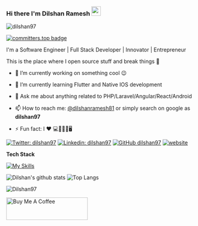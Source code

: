 ### Hi there I'm Dilshan Ramesh <img src="https://cdn.dribbble.com/users/1187278/screenshots/16762086/media/10ba6161c70f3edd67f34e229b62b852.gif" width="25px">

<p align="left"> 
<img src="https://komarev.com/ghpvc/?username=Dilshan97&label=Profile%20views&color=0e75b6&style=flat" alt="dilshan97" /> 
</p>

[![committers.top badge](https://user-badge.committers.top/sri_lanka_private/Dilshan97.svg)](https://user-badge.committers.top/sri_lanka_private/Dilshan97)


I'm a Software Engineer | Full Stack Developer | Innovator | Entrepreneur

This is the place where I open source stuff and break things :rofl:

<!--  ![enter image description here](https://github.com/Dilshan97/Dilshan97/blob/master/img/coder1.gif) -->
<!--  <img src="https://cdn.dribbble.com/users/1187278/screenshots/16762086/media/10ba6161c70f3edd67f34e229b62b852.gif" style="width: 70%;" /> -->

<!-- <img src="https://cdn.dribbble.com/users/1187278/screenshots/16762086/media/10ba6161c70f3edd67f34e229b62b852.gif" style="width: 70%;" >  -->

- 🔭 I’m currently working on something cool :wink:

- 🌱 I’m currently learning Flutter and Native IOS development

- 💬 Ask me about anything related to PHP/Laravel/Angular/React/Android

- 📫 How to reach me: [@dilshanramesh81](https://twitter.com/dilshanramesh81) or simply search on google as **dilshan97**

- ⚡ Fun fact: I ❤️ 💻👨‍🎓👫🖥️

[![Twitter: dilshan97](https://img.shields.io/twitter/follow/dilshan?style=social)](https://twitter.com/dilshanramesh81)
[![Linkedin: dilshan97](https://img.shields.io/badge/-dilshan97-blue?style=flat-square&logo=Linkedin&logoColor=white&link=https://www.linkedin.com/in/dilshan/)](https://www.linkedin.com/in/dilshan-ramesh/)
[![GitHub dilshan97](https://img.shields.io/github/followers/dilshan97?label=follow&style=social)](https://github.com/Dilshan97)
[![website](https://img.shields.io/badge/PortfolioWebsite-dilshan97.github.io-2648ff?style=flat-square&logo=google-chrome)](https://dilshan97.github.io/)

**Tech Stack**

[![My Skills](https://skillicons.dev/icons?i=laravel,react,flutter,dart,nodejs,redux,firebase,aws,gatsby,git,github,githubactions,js,ts,mysql,nextjs,php,angular,redux,arduino)]()


![Dilshan's github stats](https://github-readme-stats.vercel.app/api?username=Dilshan97&count_private=true&show_icons=true&hide_border=true)
![Top Langs](https://github-readme-stats.vercel.app/api/top-langs/?username=Dilshan97&layout=compact)

<p><img align="center" src="https://github-readme-streak-stats.herokuapp.com/?user=Dilshan97&" alt="Dilshan97" /></p>

<!-- ![spotify-github-profile](https://spotify-github-profile.vercel.app/api/view?uid=tp2m9l4ecpewcfa2i8wqp0qx9&cover_image=false&theme=default)
 -->

 <a href="https://www.buymeacoffee.com/dilshan97" target="_blank"><img src="https://cdn.buymeacoffee.com/buttons/v2/default-yellow.png" alt="Buy Me A Coffee" style="height: 60px !important;width: 217px !important;" ></a>
